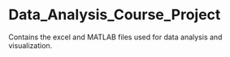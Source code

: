 # Data_Analysis_Course_Project
Contains the excel and MATLAB files used for data analysis and visualization. 
